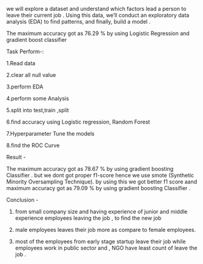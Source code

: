 we will explore a dataset and understand which factors lead a person to leave their current job . Using this data, we’ll conduct an exploratory data analysis (EDA) to find patterns, and finally, build a model .
 
The maximum accuracy got as 76.29 % by using Logistic Regression and gradient boost classifier

Task Perform-:

 1.Read data

 2.clear all null value

 3.perform EDA

 4.perform some Analysis
 
 5.split into test,train ,split

 6.find accuracy using Logistic regression, Random Forest

 7.Hyperparameter Tune the models

 8.find the ROC Curve
 

Result -

The maximum accuracy got as 78.67 % by using gradient boosting Classifier . but we dont got proper f1-score hence we use smote (Synthetic Minority Oversampling Technique). by using this we got better f1 score aand maximum accuracy got as 79.09 % by using gradient boosting Classifier .

 Conclusion -
 
 1. from small company size and having experience of junior and middle experience employees leaving the job , to find the new   job
 
2. male employees leaves their job more as compare to female employees.

4. most of the employees from early stage startup leave their job while employees work in public sector and , NGO have least   count of leave the job .
 

